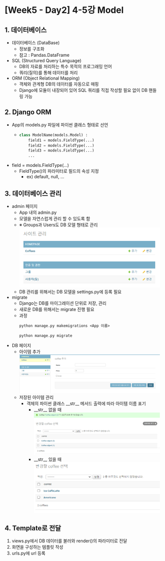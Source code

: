 # [Week5 - Day2] 4-5강 Model

## 1. 데이터베이스
  - 데이터베이스 (DataBase)
    - 정보를 구조화
    - 참고 : Pandas.DataFrame
  - SQL (Structured Query Language)
    - DB의 자료를 처리하는 특수 목적의 프로그래밍 언어
    - 쿼리(질의)를 통해 데이터를 처리
  - ORM (Object Relational Mapping)
    - 객체와 관계형 DB의 데이터를 자동으로 매핑
    - Django에 모듈이 내장되어 있어 SQL 쿼리를 직접 작성할 필요 없이 DB 핸들링 가능

## 2. Django ORM
  - App의 models&#46;py 파일에 파이썬 클래스 형태로 선언
    - ``` python
      class ModelName(models.Model) :
          field1 = models.FieldType(...)
          field2 = models.FieldType(...)
          field3 = models.FieldType(...)
          ...
      ```
  - field = models.FieldType(...)
    - FieldType()의 파라미터로 필드의 속성 지정
      - ex) default, null, ...

## 3. 데이터베이스 관리
  - admin 페이지
    - App 내의 admin&#46;py
    - 모델을 자연스럽게 관리 할 수 있도록 함
    - ※ Groups과 Users도 DB 모델 형태로 관리
      ![image](images/1.png)
    - DB 관리를 위해서는 DB 모델을 settings&#46;py에 등록 필요
  - migrate
    - Django는 DB를 마이그레이션 단위로 저장, 관리
    - 새로운 DB를 위해서는 migrate 진행 필요
    - 과정
      ```
      python manage.py makemigrations <App 이름>
      
      python manage.py migrate
      ```
  - DB 페이지
    - 아이템 추가
      ![image](images/2.png)
    - 저장된 아이템 관리
      - 객체의 파이썬 클래스 \_\_str__ 메서드 출력에 따라 아이템 이름 표기
        - \_\_str__ 없을 때
          ![image](images/3.png)
        - \_\_str__ 있을 때
          ![image](images/4.png)

## 4. Template로 전달
  1. views&#46;py에서 DB 데이터를 불러와 render()의 파라미터로 전달
  2. 화면을 구성하는 템플릿 작성
  3. urls&#46;py에 url 등록
    